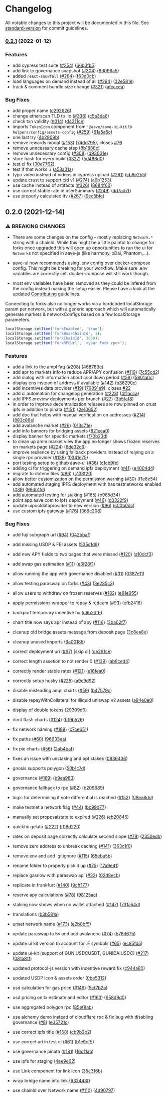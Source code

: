 # Changelog

All notable changes to this project will be documented in this file. See [standard-version](https://github.com/conventional-changelog/standard-version) for commit guidelines.

### [0.2.1](https://github.com/aave/aave-ui/compare/v0.2.0...v0.2.1) (2022-01-12)


### Features

* add cypress test suite ([#254](https://github.com/aave/aave-ui/issues/254)) ([66b3fb5](https://github.com/aave/aave-ui/commit/66b3fb51726b260869025f0c33b1a590e8b68859))
* add link to governance snapshot ([#304](https://github.com/aave/aave-ui/issues/304)) ([89096a5](https://github.com/aave/aave-ui/commit/89096a57a51d71593273a60a52e80963a57d682b))
* added `react-snowfall` ([#284](https://github.com/aave/aave-ui/issues/284)) ([f63d0cb](https://github.com/aave/aave-ui/commit/f63d0cba9b22c8261cc371f07a9b71ff43c2c2e9))
* load languages on demand instead of all ([#294](https://github.com/aave/aave-ui/issues/294)) ([32e581e](https://github.com/aave/aave-ui/commit/32e581ee8c39c63b87f5e619e312f6dde1129353))
* track & comment bundle size change ([#321](https://github.com/aave/aave-ui/issues/321)) ([afcccea](https://github.com/aave/aave-ui/commit/afcccea15455b0c9c5a683903be1fcde13a014c6))


### Bug Fixes

* add proper name ([c292626](https://github.com/aave/aave-ui/commit/c2926261f4c30c24c9da84b44606ccaeb854b86b))
* change etherscan TLD to .io ([#338](https://github.com/aave/aave-ui/issues/338)) ([c5a3da6](https://github.com/aave/aave-ui/commit/c5a3da613faa52399ced5c4c62fcdc58d0a15dbf))
* check txn validity ([#314](https://github.com/aave/aave-ui/issues/314)) ([d4311ce](https://github.com/aave/aave-ui/commit/d4311ce47d3945db1e98031bcfab06e1252b4848))
* imports `TokenIcon` component from `'@aave/aave-ui-kit` to `helpers/config/assets-config` ([#259](https://github.com/aave/aave-ui/issues/259)) ([61a5a5c](https://github.com/aave/aave-ui/commit/61a5a5c3e1438e52c94b0a4b7fb8beb750b18b99))
* one last try ([4b2909b](https://github.com/aave/aave-ui/commit/4b2909b782b1cff1ffd1bae8174224b23beb56f7))
* remove rewards modal ([#153](https://github.com/aave/aave-ui/issues/153)) ([74dd795](https://github.com/aave/aave-ui/commit/74dd795c131cfb7869e18c2eed3c0acd431e0028)), closes [#76](https://github.com/aave/aave-ui/issues/76)
* remove unncessary cache step ([8b1888c](https://github.com/aave/aave-ui/commit/8b1888c7bbd7ea9e6969d893107f6012bfede9f6))
* remove unnecessary config ([#308](https://github.com/aave/aave-ui/issues/308)) ([d93061e](https://github.com/aave/aave-ui/commit/d93061ec6f10299b6472f26e7eb04f600bd6f646))
* store hash for every build ([#327](https://github.com/aave/aave-ui/issues/327)) ([5d486d0](https://github.com/aave/aave-ui/commit/5d486d052de4523f9870e95de5aa12a020daa16a))
* test ci fix ([30e7762](https://github.com/aave/aave-ui/commit/30e776240772ba5a028bcf721ad88e3a2a5cae8f))
* test if that works :/ ([a58a31a](https://github.com/aave/aave-ui/commit/a58a31a4268ab832dd59a7949b32adca8aa44a58))
* typo video instead of videos in cypress upload ([#261](https://github.com/aave/aave-ui/issues/261)) ([cb8e2b5](https://github.com/aave/aave-ui/commit/cb8e2b51a4861b753271c85ba1c83a7218501252))
* update crust to support cid v1 ([#274](https://github.com/aave/aave-ui/issues/274)) ([a9b1253](https://github.com/aave/aave-ui/commit/a9b125382893b353651371b89f927806a3541437))
* use cache instead of artifacts ([#326](https://github.com/aave/aave-ui/issues/326)) ([8684f60](https://github.com/aave/aave-ui/commit/8684f60bc8d47da78ae811fdd87c74799c877d7b))
* use correct stable rate in userSummary ([#249](https://github.com/aave/aave-ui/issues/249)) ([dd7ad7f](https://github.com/aave/aave-ui/commit/dd7ad7f3786bbfa0fe224c434ede2c4eac146478))
* use properly calculated ltv ([#267](https://github.com/aave/aave-ui/issues/267)) ([9ec5bfe](https://github.com/aave/aave-ui/commit/9ec5bfe9cb0e1c462d75c105a4b0c60f64081718))

## 0.2.0 (2021-12-14)

### ⚠ BREAKING CHANGES

- There are some changes on the config - mostly replacing `Network.*` string with a chainId.
  While this might be a little painful to change for forks once upgraded this will open up opportunities to run the ui for `Network`s not specified in aave-js (like harmony, xDai, Phantom,...).

- aave-ui now recommends using .env config over docker-compose config. This might be breaking for your workflow. Make sure .env variables are correctly set. docker-compose will still work though.
- most env variables have been removed as they could be infered from the config instead making the setup easier. Please have a look at the updated [Contributing](./CONTRIBUTING.md) guidelines.

Connecting to forks also no longer works via a hardcoded localStorage param per network, but with a generic approach which will automatically generate markets & networkConfigs based on a few localStorage parameters.

```js
localStorage.setItem('forkEnabled', 'true');
localStorage.setItem('forkBaseChainId', 1);
localStorage.setItem('forkChainId', 3030);
localStorage.setItem('forkRPCUrl', '<your fork rpc>');
```

### Features

- add a link to the ampl faq ([#208](https://github.com/aave/aave-ui/issues/208)) ([468783e](https://github.com/aave/aave-ui/commit/468783e8e0d6e712d2c9ed704e9f08db9d982cfc))
- add apr to markets info to reduce APR/APY confusion ([#119](https://github.com/aave/aave-ui/issues/119)) ([7c55cd2](https://github.com/aave/aave-ui/commit/7c55cd213960f7c3677bccfecba7ee6561db6ade))
- add dialog with information about cool down period ([#58](https://github.com/aave/aave-ui/issues/58)) ([5801a0c](https://github.com/aave/aave-ui/commit/5801a0c84334c5c6f8e275b2b2188dc120938f09))
- display ens instead of address if available ([#142](https://github.com/aave/aave-ui/issues/142)) ([b36290c](https://github.com/aave/aave-ui/commit/b36290ca893a5fe64ebe98033abfba4cd5578856))
- add incentives data provider ([#19](https://github.com/aave/aave-ui/issues/19)) ([79891e9](https://github.com/aave/aave-ui/commit/79891e9c924a6a130d32c5c65ad3d88ab55bc229)), closes [#22](https://github.com/aave/aave-ui/issues/22)
- add ci automation for changelog generation ([#228](https://github.com/aave/aave-ui/issues/228)) ([4f1acca](https://github.com/aave/aave-ui/commit/4f1acca58e8d1159020bc05ce98c497d88f0adf1))
- add IPFS preview deployments per branch ([#27](https://github.com/aave/aave-ui/issues/27)) ([3b5faf8](https://github.com/aave/aave-ui/commit/3b5faf856b0227f8e5ce78c3e5e5cbf872d80e3c))
- in order to improve decentralization releases are now pinned on crust ipfs in addition to pinata ([#151](https://github.com/aave/aave-ui/issues/151)) ([2e10652](https://github.com/aave/aave-ui/commit/2e10652da97ce05840b36ed50232bbbead399761))
- add doc that helps with manual verification on addresses ([#214](https://github.com/aave/aave-ui/issues/214)) ([883c86e](https://github.com/aave/aave-ui/commit/883c86e52714455ab5508b041b094ba8f9bd767d))
- add avalanche market ([#26](https://github.com/aave/aave-ui/issues/26)) ([013c71e](https://github.com/aave/aave-ui/commit/013c71e65ae97d9bc8f788869b11abfad27c20ad))
- add info banners for bridging assets ([821cea0](https://github.com/aave/aave-ui/commit/821cea013f7ae762c04bd514d39c4525e3bd8b8a))
- display banner for specific markets ([f70b23d](https://github.com/aave/aave-ui/commit/f70b23de0543e4e60414a2c9232310af771fb308))
- to clean up amm market view the app no longer shows frozen reserves on markets page ([#224](https://github.com/aave/aave-ui/issues/224)) ([8de32c6](https://github.com/aave/aave-ui/commit/8de32c681797b9e2f482aac11107a173504d0d1a))
- improve resilence by using fallback providers instead of relying on a single rpc provider ([#138](https://github.com/aave/aave-ui/issues/138)) ([0341e75](https://github.com/aave/aave-ui/commit/0341e75b686f5780e98654f1177c2dd31cf56948))
- port testing setup to github aave-ui ([#36](https://github.com/aave/aave-ui/issues/36)) ([c1cb9fe](https://github.com/aave/aave-ui/commit/c1cb9fe800c2fb881bdb7c4e588b81df56c49148))
- adding ci for triggering on demand ipfs deployment ([#41](https://github.com/aave/aave-ui/issues/41)) ([e4004d4](https://github.com/aave/aave-ui/commit/e4004d42cccd452606f82a8cfb615423d9150a6f))
- migrate to dotenv files ([#86](https://github.com/aave/aave-ui/issues/86)) ([c133f20](https://github.com/aave/aave-ui/commit/c133f20cb47908ded42275d3412e28325d213994))
- allow better customization on the permission warning ([#30](https://github.com/aave/aave-ui/issues/30)) ([f1e6e54](https://github.com/aave/aave-ui/commit/f1e6e549e85404a18c025da5e565d48588f2313d))
- add automated staging IPFS deployment with has testnetworks enabled ([#39](https://github.com/aave/aave-ui/issues/39)) ([99db1fd](https://github.com/aave/aave-ui/commit/99db1fd520f198db194577bac9e4e66c4934ffff))
- add automated testing for staking ([#165](https://github.com/aave/aave-ui/issues/165)) ([b985d34](https://github.com/aave/aave-ui/commit/b985d3417dcfd7796c5c2b9a2fcc466754a87cd0))
- point app.aave.com to ipfs deployment ([#46](https://github.com/aave/aave-ui/issues/46)) ([d3322f9](https://github.com/aave/aave-ui/commit/d3322f990742c82e24e89757b9f29fa5c3706bfc))
- update uipooldataprovider to new version ([#96](https://github.com/aave/aave-ui/issues/96)) ([c00b0dc](https://github.com/aave/aave-ui/commit/c00b0dc0b9020912c036a1309300a8263eeda144))
- use custom ipfs gateway ([#176](https://github.com/aave/aave-ui/issues/176)) ([369c208](https://github.com/aave/aave-ui/commit/369c208b833948fdcdb008312948247482ae058f))

### Bug Fixes

- add fuji subgraph url ([#94](https://github.com/aave/aave-ui/issues/94)) ([042bbaf](https://github.com/aave/aave-ui/commit/042bbafd23644a1009aba1cc7d0cf2e4e1063ae8))
- add missing USDP & FEI assets ([535c1d9](https://github.com/aave/aave-ui/commit/535c1d9c2d1f4f4e97fbcab78fde126c1cd81abe))
- add new APY fields to two pages that were missed ([#120](https://github.com/aave/aave-ui/issues/120)) ([a10dcf3](https://github.com/aave/aave-ui/commit/a10dcf304e1ae949f4a4146a346c5aaf44f071e2))
- add swap gas estimation ([#11](https://github.com/aave/aave-ui/issues/11)) ([e3f28f1](https://github.com/aave/aave-ui/commit/e3f28f1e242a39c0839b78325ce8d86fa2b2489d))
- allow running the app with governance disabled ([#31](https://github.com/aave/aave-ui/issues/31)) ([0387e11](https://github.com/aave/aave-ui/commit/0387e11bdf919572dabb602bf9fd5ec5344f26df))
- allow testing paraswap on forks ([#43](https://github.com/aave/aave-ui/issues/43)) ([3e285c3](https://github.com/aave/aave-ui/commit/3e285c3fe101037048e00c3b48f7b5a280905827))
- allow users to withdraw on frozen reserves ([#182](https://github.com/aave/aave-ui/issues/182)) ([e81e955](https://github.com/aave/aave-ui/commit/e81e955fd8f69315a91452d321ce094d0fa2d094))
- apply permissions wrapper to repay & redeem ([#93](https://github.com/aave/aave-ui/issues/93)) ([efb2416](https://github.com/aave/aave-ui/commit/efb2416f108a9f8456c50ae901f2eea0140109f7))
- backport temporary incentive fix ([c6b2df6](https://github.com/aave/aave-ui/commit/c6b2df69215fdd06194c6e26dbdafbd01ea19307))
- chart title now says apr instead of apy ([#116](https://github.com/aave/aave-ui/issues/116)) ([3ba62f7](https://github.com/aave/aave-ui/commit/3ba62f75bf342fa9211f20677c822bfdecada457))
- cleanup old bridge assets message from deposit page ([3c8ea8e](https://github.com/aave/aave-ui/commit/3c8ea8e4f5d671727674965ea39bc99a8f93bfe8))
- cleanup unused imports ([9a00185](https://github.com/aave/aave-ui/commit/9a001855a7f5cd3b47d2dc8ff9d69a7d94fa12b5))
- correct deployment uri ([#67](https://github.com/aave/aave-ui/issues/67)) [skip ci] ([de291ce](https://github.com/aave/aave-ui/commit/de291cebaa17b221d9aa3ce2f9c65ae7692cdea9))
- correct length assetion to not render 0 ([#139](https://github.com/aave/aave-ui/issues/139)) ([ab8ced4](https://github.com/aave/aave-ui/commit/ab8ced431a027bdea866541c865284dc96a4b3fe))
- correctly render stable rates ([#121](https://github.com/aave/aave-ui/issues/121)) ([e16fea0](https://github.com/aave/aave-ui/commit/e16fea00dec14bc272047b05fd60a8737c89e506))
- correctly setup husky ([#225](https://github.com/aave/aave-ui/issues/225)) ([a9c9d92](https://github.com/aave/aave-ui/commit/a9c9d92d9b5a79bd6fc556e6ca78d0a86df6018a))
- disable misleading ampl charts ([#59](https://github.com/aave/aave-ui/issues/59)) ([b47579c](https://github.com/aave/aave-ui/commit/b47579c55b83ef79f4b563af0178f3f4a3340bab))
- disable repayWithCollateral for illiquid uniswap v2 assets ([a94e0e0](https://github.com/aave/aave-ui/commit/a94e0e050b7764ec4044a0160181a7d4cf1bc894))
- display of double tokens ([29309d0](https://github.com/aave/aave-ui/commit/29309d04297bcad0301e5bd205ef43ae249cbe26))
- dont flash charts ([#124](https://github.com/aave/aave-ui/issues/124)) ([bf9b526](https://github.com/aave/aave-ui/commit/bf9b52643fdeefc53a6ebf179efd904d86505568))
- fix network naming ([#188](https://github.com/aave/aave-ui/issues/188)) ([c7ce651](https://github.com/aave/aave-ui/commit/c7ce6511e2b633087a475e0af1b86fda59a326c0))
- fix paths ([#60](https://github.com/aave/aave-ui/issues/60)) ([96633ea](https://github.com/aave/aave-ui/commit/96633ea6578e85595b992dd65398e3a251c6a8c0))
- fix pie charts ([#56](https://github.com/aave/aave-ui/issues/56)) ([2ab4baf](https://github.com/aave/aave-ui/commit/2ab4bafed3cec6f04b008c2c036b4cbf026d4156))
- fixes an issue with unstaking and bpt stakes ([0836436](https://github.com/aave/aave-ui/commit/08364369bc996e27ff6766c1c6ea34ae08d78f46))
- gnosis supports polygon ([50b1c7d](https://github.com/aave/aave-ui/commit/50b1c7d86422d486985eeb001d8e98240096f0fb))
- governance ([#169](https://github.com/aave/aave-ui/issues/169)) ([b9ea983](https://github.com/aave/aave-ui/commit/b9ea983f3e54bff288a71f01dd73c5eab362c2c6))
- governance fallback to rpc ([#82](https://github.com/aave/aave-ui/issues/82)) ([b209689](https://github.com/aave/aave-ui/commit/b209689473e0efe413e24748fe6e2a769c254c6f))
- logic for determining if vote differential is reached ([#152](https://github.com/aave/aave-ui/issues/152)) ([08ea8dd](https://github.com/aave/aave-ui/commit/08ea8dd55dffbe87f17c137e0d16dcbf46c9699e))
- make testnet a network flag ([#44](https://github.com/aave/aave-ui/issues/44)) ([bc99d77](https://github.com/aave/aave-ui/commit/bc99d77346a760e7e3d4e26f6911a649914f4255))
- manually set proposalstate to expired ([#226](https://github.com/aave/aave-ui/issues/226)) ([eb20845](https://github.com/aave/aave-ui/commit/eb20845aa91bd65471f0e4aa285c0ce296661131))
- quickfix gelato ([#222](https://github.com/aave/aave-ui/issues/222)) ([f06d220](https://github.com/aave/aave-ui/commit/f06d2209b4984d1583f980b332b98fd304b84f6d))
- rates on deposit page correctly calculate second slope ([#79](https://github.com/aave/aave-ui/issues/79)) ([2350edb](https://github.com/aave/aave-ui/commit/2350edb8c9321fb59fdbcda069f8797d9af85f22))
- remove zero address to unbreak caching ([#141](https://github.com/aave/aave-ui/issues/141)) ([363c1f0](https://github.com/aave/aave-ui/commit/363c1f0bdff707e4b743135e4798ab461856725d))
- remove.env and add .gitignore ([#115](https://github.com/aave/aave-ui/issues/115)) ([65eba5b](https://github.com/aave/aave-ui/commit/65eba5bf261805c6a69cb63a0a4b51d91df8f834))
- rename folder to properly pick it up ([#75](https://github.com/aave/aave-ui/issues/75)) ([17a9e41](https://github.com/aave/aave-ui/commit/17a9e41304358c8c8a40657467fdd5f44af6d88c))
- replace gasnow with paraswap api ([#33](https://github.com/aave/aave-ui/issues/33)) ([02d8ecb](https://github.com/aave/aave-ui/commit/02d8ecb94af9462f34b3abb0b5c948fb87b00c0c))
- replicate in frankfurt ([#140](https://github.com/aave/aave-ui/issues/140)) ([9cff177](https://github.com/aave/aave-ui/commit/9cff1771c91d2455684baea64624723131640a7e))
- reserve apy calculations ([#78](https://github.com/aave/aave-ui/issues/78)) ([98125ac](https://github.com/aave/aave-ui/commit/98125aca10c464ab529f0bccb8016333dfee21b6))
- staking now shows when no wallet attached ([#147](https://github.com/aave/aave-ui/issues/147)) ([731a54d](https://github.com/aave/aave-ui/commit/731a54d03560f73cb142a7787f7c1cc0dcf6edba))
- translations ([b3b581a](https://github.com/aave/aave-ui/commit/b3b581aa1cc9e0ee92cc253a9c795cd5c559342e))
- unset network name ([#173](https://github.com/aave/aave-ui/issues/173)) ([e2b8bf5](https://github.com/aave/aave-ui/commit/e2b8bf556acc848af830c3225b94e24adc024d12))
- update paraswap to 5v and add avalanche ([#74](https://github.com/aave/aave-ui/issues/74)) ([b76d67b](https://github.com/aave/aave-ui/commit/b76d67b860ba0b1fade1bff5384f587c20800253))
- update ui kit version to account for .E symbols ([#65](https://github.com/aave/aave-ui/issues/65)) ([ec85fd5](https://github.com/aave/aave-ui/commit/ec85fd5474a12b3d98fd1b74caa0fc28b098ccbf))
- update ui-kit (support of GUNIUSDCUSDT, GUNIDAIUSDC) ([#217](https://github.com/aave/aave-ui/issues/217)) ([081a81f](https://github.com/aave/aave-ui/commit/081a81ffa1b39172e5a222d965dc5c841cbd8d01))
- updated protocol-js version with incentive reward fix ([c944a80](https://github.com/aave/aave-ui/commit/c944a8082bb0c93d1a1552625d572a21ed599ff6))
- updated USDP icon & assets order ([0be5312](https://github.com/aave/aave-ui/commit/0be5312649616abb9518921551071a8c61e0c46f))
- usd calculation for gas price ([#149](https://github.com/aave/aave-ui/issues/149)) ([5cf7b2a](https://github.com/aave/aave-ui/commit/5cf7b2a0d9001e0d200e38fcb0c9d452b6f058a9))
- usd pricing on tx estimate and editor ([#163](https://github.com/aave/aave-ui/issues/163)) ([658d9d0](https://github.com/aave/aave-ui/commit/658d9d04bcf98749096844b467cf25052c327890))
- use aggregated polygon rpc ([85ef8ab](https://github.com/aave/aave-ui/commit/85ef8abbfb417858c011ccf90427f607f54d7751))
- use alchemy demo instead of cloudflare rpc & fix bug with disabling governance ([#8](https://github.com/aave/aave-ui/issues/8)) ([e35721c](https://github.com/aave/aave-ui/commit/e35721c9877067ffa158c3c7d36bfd1e6ac6c26e))
- use correct ipfs title ([#168](https://github.com/aave/aave-ui/issues/168)) ([cb9b2b2](https://github.com/aave/aave-ui/commit/cb9b2b2cd960a629ed07202991eaf77c04fc8b30))
- use correct uri in test ci ([#61](https://github.com/aave/aave-ui/issues/61)) ([b1e9cf5](https://github.com/aave/aave-ui/commit/b1e9cf54c0a672958d798612eaa4ba076689696b))
- use governance pinata ([#181](https://github.com/aave/aave-ui/issues/181)) ([16df1ab](https://github.com/aave/aave-ui/commit/16df1ab2289609af0dc5679d657b28ffb39dd22a))
- use ipfs for staging ([4ee9e02](https://github.com/aave/aave-ui/commit/4ee9e026c964ba1f45121face32d7825a7bc976b))
- use Link component for link icon ([35c316b](https://github.com/aave/aave-ui/commit/35c316bf811a2c60edc89dbab7b89879e716af43))
- wrap bridge name into link ([932443f](https://github.com/aave/aave-ui/commit/932443f2b4a8c41171513aabf1bfa3bf3977bd5a))

- use chainId over Network name ([#110](https://github.com/aave/aave-ui/issues/110)) ([4d90797](https://github.com/aave/aave-ui/commit/4d9079732f0012d0a7f5726a852354c7dc096c5e))
